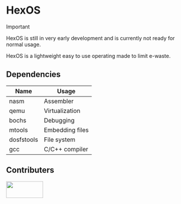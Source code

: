 # HexOS

>[!IMPORTANT]
>HexOS is still in very early development and is currently not ready for normal usage.

HexOS is a lightweight easy to use operating made to limit e-waste.

## Dependencies
| Name       | Usage            |
| ---------- | ---------------- |
| nasm       | Assembler        |
| qemu       | Virtualization   |
| bochs      | Debugging        |
| mtools     | Embedding files  |
| dosfstools | File system      |
| gcc        | C/C++ compiler   |

## Contributers
<a href="https://github.com/Hexuro/HexOS/graphs/contributors">
  <img src="https://contrib.rocks/image?repo=Hexuro/HexOS" width="100" height="45" />
</a>
